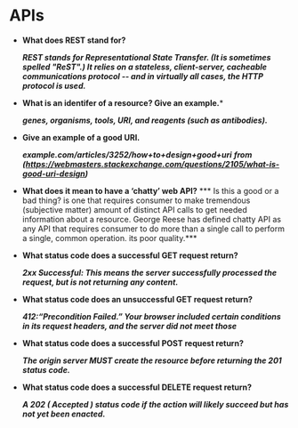 # APIs


- **What does REST stand for?**

    ***REST stands for Representational State Transfer. (It is sometimes spelled "ReST".) It relies on a stateless, client-server, cacheable communications protocol -- and in virtually all cases, the HTTP protocol is used.***

- **What is an identifer of a resource? Give an example.***

    ***genes, organisms, tools, URI, and reagents (such as antibodies).***

- **Give an example of a good URI.**

    ***example.com/articles/3252/how+to+design+good+uri***
    ***from (https://webmasters.stackexchange.com/questions/2105/what-is-good-uri-design)***

- **What does it mean to have a ‘chatty’ web API?**
    *** Is this a good or a bad thing? is one that requires consumer to make tremendous (subjective matter) amount of distinct API calls to get needed information about a resource. George Reese has defined chatty API as any API that requires consumer to do more than a single call to perform a single, common operation. its poor quality.***

- **What status code does a successful GET request return?**

    ***2xx Successful: This means the server successfully processed the request, but is not returning any content.***
- **What status code does an unsuccessful GET request return?**

    ***412:“Precondition Failed.” Your browser included certain conditions in its request headers, and the server did not meet those***

- **What status code does a successful POST request return?**

    ***The origin server MUST create the resource before returning the 201 status code.***

- **What status code does a successful DELETE request return?**

    ***A 202 ( Accepted ) status code if the action will likely succeed but has not yet been enacted.***

